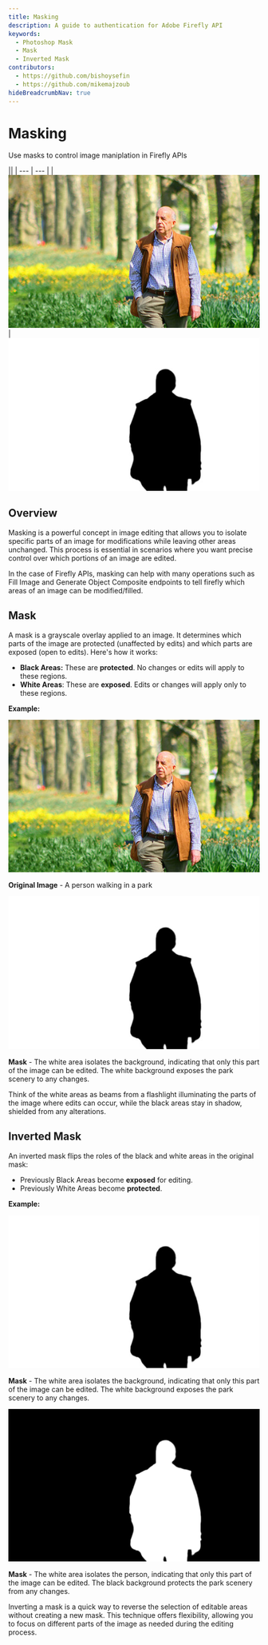```yaml
---
title: Masking
description: A guide to authentication for Adobe Firefly API
keywords:
  - Photoshop Mask
  - Mask
  - Inverted Mask
contributors:
  - https://github.com/bishoysefin
  - https://github.com/mikemajzoub
hideBreadcrumbNav: true
---
```


# Masking

Use masks to control image maniplation in Firefly APIs

||
| --- | --- |
| ![a picture of a person with a green scenic background](../../images/masking-concept-original.jpg) | ![a mask of a person shape with a white background](../../images/masking-concept-mask.jpg)

## Overview

Masking is a powerful concept in image editing that allows you to isolate specific parts of an image for modifications while leaving other areas unchanged. This process is essential in scenarios where you want precise control over which portions of an image are edited.

In the case of Firefly APIs, masking can help with many operations such as Fill Image and Generate Object Composite endpoints to tell firefly which areas of an image can be modified/filled.

## Mask

A mask is a grayscale overlay applied to an image. It determines which parts of the image are protected (unaffected by edits) and which parts are exposed (open to edits). Here's how it works:

* **Black Areas:** These are **protected**. No changes or edits will apply to these regions.
* **White Areas**: These are **exposed**. Edits or changes will apply only to these regions.

**Example:**

![a picture of a person with a green scenic background](../../images/masking-concept-original.jpg)

**Original Image** - A person walking in a park

![a mask of a person shape with a white background](../../images/masking-concept-mask.jpg)

**Mask** - The white area isolates the background, indicating that only this part of the image can be edited. The white background exposes the park scenery to any changes.

Think of the white areas as beams from a flashlight illuminating the parts of the image where edits can occur, while the black areas stay in shadow, shielded from any alterations.

## Inverted Mask

An inverted mask flips the roles of the black and white areas in the original mask:

* Previously Black Areas become **exposed** for editing.
* Previously White Areas become **protected**.

**Example:**

![a mask of a person shape with a white background](../../images/masking-concept-mask.jpg)

**Mask** - The white area isolates the background, indicating that only this part of the image can be edited. The white background exposes the park scenery to any changes.

![an inverted mask of a person shape with a black background](../../images/masking-concept-inverted.png)

**Mask** - The white area isolates the person, indicating that only this part of the image can be edited. The black background protects the park scenery from any changes.

Inverting a mask is a quick way to reverse the selection of editable areas without creating a new mask. This technique offers flexibility, allowing you to focus on different parts of the image as needed during the editing process.
